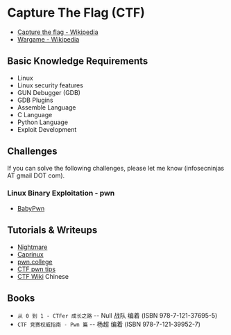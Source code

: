 # Capture The Flag (CTF)

- [Capture the flag - Wikipedia](https://en.wikipedia.org/wiki/Capture_the_flag)  
- [Wargame - Wikipedia](https://en.wikipedia.org/wiki/Wargame_(hacking))  

## Basic Knowledge Requirements

- Linux  
- Linux security features  
- GUN Debugger (GDB)  
- GDB Plugins  
- Assemble Language  
- C Language  
- Python Language  
- Exploit Development  

## Challenges

If you can solve the following challenges, please let me know (infosecninjas AT gmail DOT com).  

### Linux Binary Exploitation - pwn

- [BabyPwn](/pwn/babypwn/README.md)  

## Tutorials & Writeups

- [Nightmare](https://guyinatuxedo.github.io/)  
- [Caprinux](https://caprinux.github.io/)  
- [pwn.college](https://pwn.college/)  
- [CTF pwn tips](https://github.com/Naetw/CTF-pwn-tips)  
- [CTF Wiki](https://ctf-wiki.org/)  Chinese  

## Books

- ```从 0 到 1 - CTFer 成长之路``` -- Null 战队 编着  (ISBN 978-7-121-37695-5)  
- ```CTF 竞赛权威指南 - Pwn 篇``` -- 杨超 编着  (ISBN 978-7-121-39952-7)  
